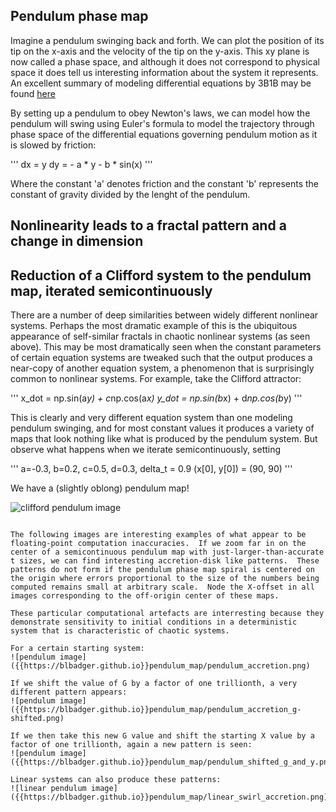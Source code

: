 ## Pendulum phase map

Imagine a pendulum swinging back and forth. We can plot the position of its tip on the x-axis and the velocity of the tip on the y-axis.  This xy plane is now called a phase space, and although it does not correspond to physical space it does tell us interesting information about the system it represents.  An excellent summary of modeling differential equations by 3B1B may be found [here](https://www.youtube.com/watch?v=p_di4Zn4wz4)

By setting up a pendulum to obey Newton's laws, we can model how the pendulum will swing using Euler's formula to model the trajectory through phase space of the differential equations governing pendulum motion as it is slowed by friction:

'''
dx = y
dy = - a * y - b * sin(x)
'''

Where the constant 'a' denotes friction and the constant 'b' represents the constant of gravity divided by the lenght of the pendulum.

## Nonlinearity leads to a fractal pattern and a change in dimension


## Reduction of a Clifford system to the pendulum map, iterated semicontinuously

There are a number of deep similarities between widely different nonlinear systems.  Perhaps the most dramatic example of this is the ubiquitous appearance of self-similar fractals in chaotic nonlinear systems (as seen above).  This may be most dramatically seen when the constant parameters of certain equation systems are tweaked such that the output produces a near-copy of another equation system, a phenomenon that is surprisingly common to nonlinear systems. For example, take the Clifford attractor:

'''
x_dot = np.sin(a*y) + c*np.cos(a*x) 
y_dot = np.sin(b*x) + d*np.cos(b*y)
'''

This is clearly and very different equation system than one modeling pendulum swinging, and for most constant values it produces a variety of maps that look nothing like what is produced by the pendulum system.  But observe what happens when we iterate semicontinuously, setting

'''
a=-0.3, b=0.2, c=0.5, d=0.3, delta_t = 0.9
(x[0], y[0]) = (90, 90)
'''

We have a (slightly oblong) pendulum map!

![clifford pendulum image]({{https://blbadger.github.io}}pendulum_map/clifford_pendulum.png)


~~~~~~~~~~~~~~~~~~~~~~~~~~~~~~~~~~~~~~~~~~~~~~~~~~~~~~~~~~~~~~~~~~~~~~~~~~~~~~~~~~~~~~~~~~~~~~~~~~~~~~~~~~~~~~~~~~~~~~~~~~~

The following images are interesting examples of what appear to be floating-point computation inaccuracies.  If we zoom far in on the center of a semicontinuous pendulum map with just-larger-than-accurate t sizes, we can find interesting accretion-disk like patterns.  These patterns do not form if the pendulum phase map spiral is centered on the origin where errors proportional to the size of the numbers being computed remains small at arbitrary scale.  Node the X-offset in all images corresponding to the off-origin center of these maps.

These particular computational artefacts are interresting because they demonstrate sensitivity to initial conditions in a deterministic system that is characteristic of chaotic systems. 

For a certain starting system:
![pendulum image]({{https://blbadger.github.io}}pendulum_map/pendulum_accretion.png)

If we shift the value of G by a factor of one trillionth, a very different pattern appears:
![pendulum image]({{https://blbadger.github.io}}pendulum_map/pendulum_accretion_g-shifted.png)

If we then take this new G value and shift the starting X value by a factor of one trillionth, again a new pattern is seen:
![pendulum image]({{https://blbadger.github.io}}pendulum_map/pendulum_shifted_g_and_y.png)

Linear systems can also produce these patterns:
![linear pendulum image]({{https://blbadger.github.io}}pendulum_map/linear_swirl_accretion.png)



